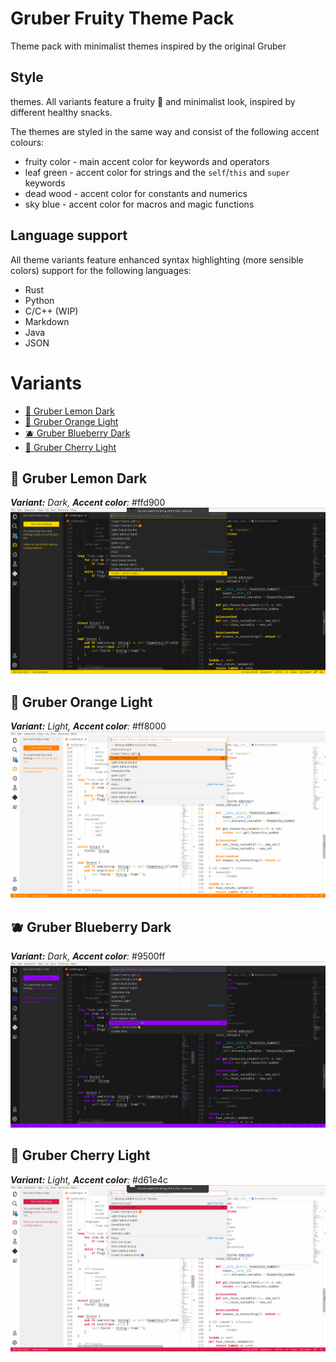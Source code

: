 # **Gruber Fruity Theme Pack**
Theme pack with minimalist themes inspired by the original Gruber

## Style
themes. All variants feature a fruity 🫠 and minimalist look, inspired by different healthy snacks.

The themes are styled in the same way and consist of the following
accent colours:
- fruity color - main accent color for keywords and operators
- leaf green - accent color for strings and the `self`/`this` and `super` keywords
- dead wood - accent color for constants and numerics
- sky blue - accent color for macros and magic functions

## Language support
All theme variants feature enhanced syntax highlighting (more sensible colors) support for the following languages:
- Rust
- Python
- C/C++ (WIP)
- Markdown
- Java
- JSON

# Variants
- [🍋 Gruber Lemon Dark](#🍋-gruber-lemon-dark)
- [🍊 Gruber Orange Light](#🍊-gruber-orange-light)
- [🫐 Gruber Blueberry Dark](#🫐-gruber-blueberry-dark)
- [🍒 Gruber Cherry Light](#🍒-gruber-cherry-light)

## **🍋 Gruber Lemon Dark**
_**Variant:** Dark, **Accent color**:_ #ffd900
![](./screenshots/Lemon%20Dark.png)

## **🍊 Gruber Orange Light**
_**Variant:** Light, **Accent color**:_ #ff8000
![](./screenshots/Orange%20Light.png)

## **🫐 Gruber Blueberry Dark**
_**Variant:** Dark, **Accent color**:_ #9500ff
![](./screenshots/Blueberry%20dark.png)

## **🍒 Gruber Cherry Light**
_**Variant:** Light, **Accent color**:_ #d61e4c
![](./screenshots/Cherry%20Light.png)